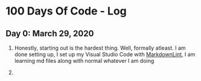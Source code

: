 # 100 Days Of Code - Log

## Day 0: March 29, 2020

1. Honestly, starting out is the hardest thing. Well, formally atleast. I am done setting up, I set up my Visual Studio Code with [MarkdownLint](https://code.visualstudio.com/docs/languages/markdown), I am learning md files along with normal whatever I am doing

2. 
